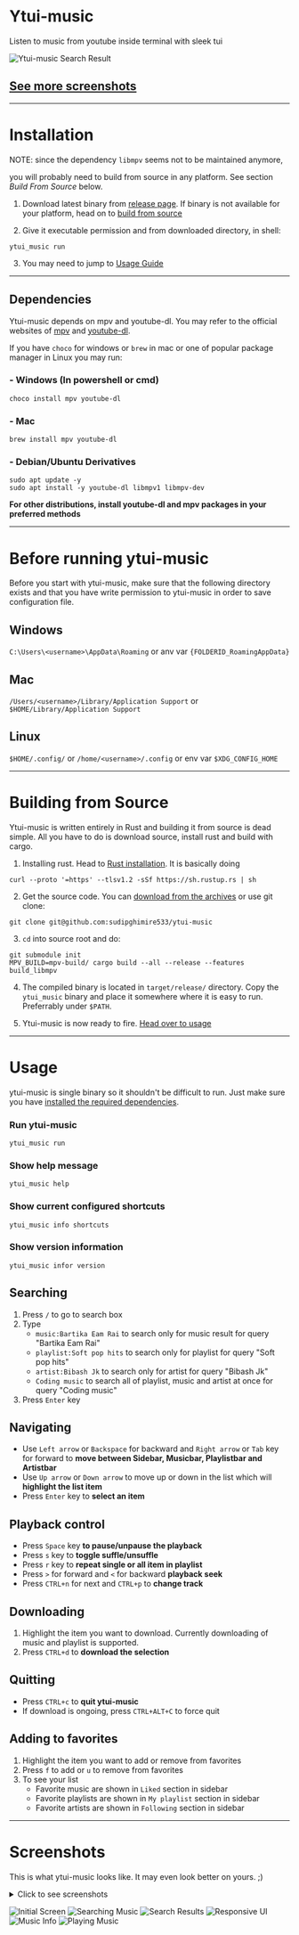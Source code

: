 # Ytui-music
Listen to music from youtube inside terminal with sleek tui

![Ytui-music Search Result](screenshots/search.png)

## [See more screenshots](#screenshots)

---

# Installation
NOTE: since the dependency `libmpv` seems not to be maintained anymore,

you will probably need to build from source in any platform. See section *Build From Source* below.

1) Download latest binary from [release page](https://github.com/sudipghimire533/ytui-music/releases/latest).
If binary is not available for your platform, head on to [build from source](#building-from-source)

2) Give it executable permission and from downloaded directory, in shell:
```
ytui_music run
```
3) You may need to jump to [Usage Guide](#usage)

---

## Dependencies
Ytui-music depends on mpv and youtube-dl. You may refer to the official websites of [mpv](https://mpv.io) and [youtube-dl](https://yt-dl.org).

If you have `choco` for windows or `brew` in mac or one of popular package manager in Linux you may run:

### - Windows (In powershell or cmd)
```
choco install mpv youtube-dl
```

### - Mac
```
brew install mpv youtube-dl
```

### - Debian/Ubuntu Derivatives
```
sudo apt update -y
sudo apt install -y youtube-dl libmpv1 libmpv-dev
```
**For other distributions, install youtube-dl and mpv packages in your preferred methods**

---

# Before running ytui-music
Before you start with ytui-music, make sure that the following directory exists and that you have write permission to ytui-music in order to save configuration file.
## Windows
`C:\Users\<username>\AppData\Roaming` or anv var `{FOLDERID_RoamingAppData}`

## Mac
`/Users/<username>/Library/Application Support` or  `$HOME/Library/Application Support`

## Linux
`$HOME/.config/` or `/home/<username>/.config` or env var `$XDG_CONFIG_HOME`

---

# Building from Source
Ytui-music is written entirely in Rust and building it from source is dead simple. All you have to do is download source, install rust and build with cargo.

1) Installing rust. Head to [Rust installation](https://www.rust-lang.org/tools/install). It is basically doing
```
curl --proto '=https' --tlsv1.2 -sSf https://sh.rustup.rs | sh
```
2) Get the source code. You can [download from the archives]() or use git clone:
```
git clone git@github.com:sudipghimire533/ytui-music
```

3) `cd` into source root and do:
```
git submodule init
MPV_BUILD=mpv-build/ cargo build --all --release --features build_libmpv
```

4) The compiled binary is located in `target/release/` directory. Copy the `ytui_music` binary and place it somewhere where it is easy to run. Preferrably under `$PATH`.

5) Ytui-music is now ready to fire. [Head over to usage](#usage)

---

# Usage

ytui-music is single binary so it shouldn't be difficult to run. Just make sure you have [installed the required dependencies](#dependencies).

### Run ytui-music
```
ytui_music run
```
### Show help message
```
ytui_music help
```
### Show current configured shortcuts
```
ytui_music info shortcuts
```
### Show version information
```
ytui_music infor version
```

## Searching
1) Press `/` to go to search box
2) Type
    - `music:Bartika Eam Rai` to search only for music result for query "Bartika Eam Rai"
    - `playlist:Soft pop hits` to search only for playlist for query "Soft pop hits"
    - `artist:Bibash Jk` to search only for artist for query "Bibash Jk"
    - `Coding music` to search all of playlist, music and artist at once for query "Coding music"
3) Press `Enter` key

## Navigating
- Use `Left arrow` or `Backspace` for backward and `Right arrow` or `Tab` key for forward to **move between Sidebar, Musicbar, Playlistbar and Artistbar**
- Use `Up arrow` or `Down arrow` to move up or down in the list which will **highlight the list item**
- Press `Enter` key to **select an item**

## Playback control
- Press `Space` key **to pause/unpause the playback**
- Press `s` key to **toggle suffle/unsuffle**
- Press `r` key to **repeat single or all item in playlist**
- Press `>` for forward and `<` for backward **playback seek**
- Press `CTRL+n` for next and `CTRL+p` to **change track**

## Downloading
1) Highlight the item you want to download. Currently downloading of music and playlist is supported.
2) Press `CTRL+d` to **download the selection**

## Quitting
- Press `CTRL+c` to **quit ytui-music**
- If download is ongoing, press `CTRL+ALT+C` to force quit

## Adding to favorites
1) Highlight the item you want to add or remove from favorites
2) Press `f` to add or `u` to remove from favorites
3) To see your list
    - Favorite music are shown in `Liked` section in sidebar
    - Favorite playlists are shown in `My playlist` section in sidebar
    - Favorite artists are shown in `Following` section in sidebar

---

# Screenshots
This is what ytui-music looks like. It may even look better on yours. ;)
<details>

<summary> Click to see screenshots</sumary>

![Initial Screen](screenshots/initial-screen.png)
![Searching Music](screenshots/music-search.png)
![Search Results](screenshots/search.png)
![Responsive UI](screenshots/small-screen.png)
![Music Info](screenshots/music-info.png)
![Playing Music](screenshots/playing.png)

</details>
